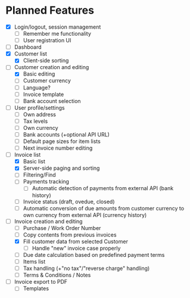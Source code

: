 # Planned Features
- [x] Login/logout, session management
  - [ ] Remember me functionality
  - [ ] User registration UI
- [ ] Dashboard
- [x] Customer list
  - [x] Client-side sorting
- [ ] Customer creation and editing
  - [x] Basic editing
  - [ ] Customer currency
  - [ ] Language?
  - [ ] Invoice template
  - [ ] Bank account selection
- [ ] User profile/settings
  - [ ] Own address
  - [ ] Tax levels
  - [ ] Own currency
  - [ ] Bank accounts (+optional API URL)
  - [ ] Default page sizes for item lists
  - [ ] Next invoice number editing
- [ ] Invoice list
  - [x] Basic list
  - [x] Server-side paging and sorting
  - [ ] Filtering/Find
  - [ ] Payments tracking
    - [ ] Automatic detection of payments from external API (bank history)
  - [ ] Invoice status (draft, ovedue, closed)
  - [ ] Automatic conversion of due amounts from customer currency to own currency from external API (currency history)
- [ ] Invoice creation and editing
  - [ ] Purchase / Work Order Number
  - [ ] Copy contents from previous invoices
  - [x] Fill customer data from selected Customer
    - [ ] Handle "new" invoice case properly
  - [ ] Due date calculation based on predefined payment terms
  - [ ] Items list
  - [ ] Tax handling (+"no tax"/"reverse charge" handling)
  - [ ] Terms & Conditions / Notes
- [ ] Invoice export to PDF
  - [ ] Templates
